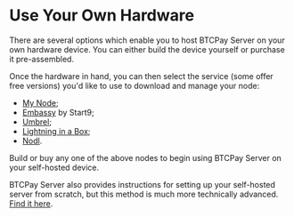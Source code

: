# Use Your Own Hardware

There are several options which enable you to host BTCPay Server on your own hardware device. You can either build the device yourself or purchase it pre-assembled.

Once the hardware in hand, you can then select the service (some offer free versions) you'd like to use to download and manage your node:&#x20;

* [My Node](https://mynodebtc.com);
* [Embassy](https://start9.com/latest/) by Start9;
* [Umbrel](https://getumbrel.com);
* [Lightning in a Box](https://lightninginabox.co);
* [Nodl](https://www.nodl.it).

Build or buy any one of the above nodes to begin using BTCPay Server on your self-hosted device.

BTCPay Server also provides instructions for setting up your self-hosted server from scratch, but this method is much more technically advanced. [Find it here](https://docs.btcpayserver.org/Deployment/Hardware/).
